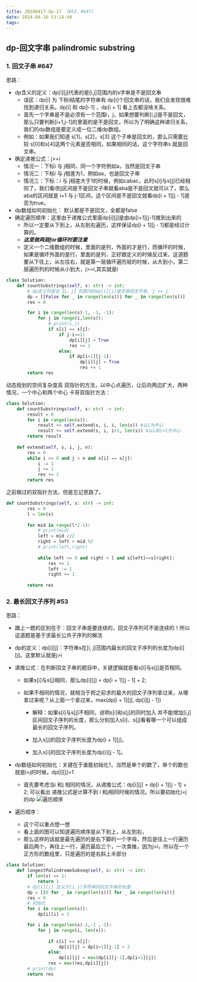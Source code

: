 ```yaml
---
title: 20240417-dp-17 （#53，#647）
date: 2024-04-16 13:14:40
tags:
---
```



## dp-回文字串 palindromic substring

### 1. 回文子串 #647

思路：
- dp含义的定义：dp[i][j]代表的是[i,j]范围内的s字串是不是回文串
    - 误区：dp[i] 为 下标i结尾的字符串有 dp[i]个回文串的话，我们会发现很难找到递归关系。dp[i] 和 dp[i-1] ，dp[i + 1] 看上去都没啥关系。
    - 首先一个字串是不是必须有一个范围i，j，如果想要判断[i,j]是不是回文，那么只要判断[i+1,j-1]的里面的是不是回文，所以为了明确这种递归关系，我们的dp数组是要定义成一位二维dp数组。
    - 例如：如果我们知道 s[1]，s[2]，s[3] 这个子串是回文的，那么只需要比较 s[0]和s[4]这两个元素是否相同，如果相同的话，这个字符串s 就是回文串。
- 确定递推公式：j>=i
    - 情况一：下标i 与 j相同，同一个字符例如a，当然是回文子串
    - 情况二：下标i 与 j相差为1，例如aa，也是回文子串
    - 情况三：下标：i 与 j相差大于1的时候，例如cabac，此时s[i]与s[j]已经相同了，我们看i到j区间是不是回文子串就看aba是不是回文就可以了，那么aba的区间就是 i+1 与 j-1区间，这个区间是不是回文就看dp[i + 1][j - 1]是否为true。
- dp数组如何初始化： 默认都是不是回文，全都是false
- 确定遍历顺序：这里由于递推公式里面dp[i][j]是由dp[i+1][j-1]推到出来的
    - 所以一定要从下到上，从左到右遍历，这样保证dp[i + 1][j - 1]都是经过计算的。
    - ***这里做两层for循环时要注意***
    - 定义一个二维数组的时候，里面的是列，外面的才是行，而循环的时候，如果是循环外面的是行，里面的是列，正好跟定义的时候反过来，这道题要从下往上，从左往右，就是第一层循环遍历层的时候，从大到小，第二层遍历列的时候从小到大，j>=i,其实就是i

```python
class Solution:
    def countSubstrings(self, s: str) -> int:
        # dp定义的是在【i，j】范围内的dp[i][j]是否是回文字串, j >= i
        dp = [[False for _ in range(len(s))] for _ in range(len(s))]
        res = 0

        for i in range(len(s)-1, -1, -1):
            for j in range(i,len(s)):
                # print(i,j)
                if s[i] == s[j]:
                    if j-i<=1:
                        dp[i][j] = True
                        res += 1
                    else:
                        if dp[i+1][j-1]:
                            dp[i][j] = True
                            res += 1
        return res
```
动态规划的空间复杂度高
双指针的方法，以中心点遍历，让后向两边扩大，两种情况，一个中心和两个中心
卡哥双指针方法：
```python
class Solution:
    def countSubstrings(self, s: str) -> int:
        result = 0
        for i in range(len(s)):
            result += self.extend(s, i, i, len(s)) #以i为中心
            result += self.extend(s, i, i+1, len(s)) #以i和i+1为中心
        return result
    
    def extend(self, s, i, j, n):
        res = 0
        while i >= 0 and j < n and s[i] == s[j]:
            i -= 1
            j += 1
            res += 1
        return res
```

之前做过的双指针方法，但是忘记思路了。
```python
def countSubstrings(self, s: str) -> int:
        res = 0
        l = len(s)
        
        for mid in range(l*2-1):
            # print(mid)
            left = mid //2
            right = left + mid %2
            # print(left,right)
            
            while left >= 0 and right < l and s[left]==s[right]:
                res += 1
                left -= 1
                right += 1
        
        return res
```

### 2. 最长回文子序列 #53

思路：
- 跟上一题的区别在于：回文子串是要连续的，回文子序列可不是连续的！所以这道题是基于求最长公共子序列的解法
- dp的定义：dp[i][j]：字符串s在[i, j]范围内最长的回文子序列的长度为dp[i][j]。这里默认就是j>i
- 递推公式：在判断回文子串的题目中，关键逻辑就是看s[i]与s[j]是否相同。

    - 如果s[i]与s[j]相同，那么dp[i][j] = dp[i + 1][j - 1] + 2;
    - 如果不相同的情况，就相当于把之前求的最大的回文子序列拿过来，从哪拿过来呢？从上面一个拿过来，max(dp[i + 1][j], dp[i][j - 1])

        - 解释：如果s[i]与s[j]不相同，说明s[i]和s[j]的同时加入 并不能增加[i,j]区间回文子序列的长度，那么分别加入s[i]、s[j]看看哪一个可以组成最长的回文子序列。

        - 加入s[j]的回文子序列长度为dp[i + 1][j]。

        - 加入s[i]的回文子序列长度为dp[i][j - 1]。

- dp数组如何初始化：关键在于谁能初始化1，当然是单个的数了，单个的数也就是i=j的时候，dp[i][j]=1
    - 首先要考虑当i 和j 相同的情况，从递推公式：dp[i][j] = dp[i + 1][j - 1] + 2; 可以看出 递推公式是计算不到 i 和j相同时候的情况。所以要初始化i=j的dp
![遍历顺序](https://code-thinking-1253855093.file.myqcloud.com/pics/20230102172155.png)
- 遍历顺序：
    - 这个可以重点想一想
    - 看上面的图可以知道遍历顺序是从下到上，从左到右，
    - 那么这样的话就是最先遍历的是右下脚的一个字母，然后是往上一行遍历最后两个，再往上一行，遍历最后三个，一次类推，因为j>i，所以在一个正方形的数组里，只是遍历的是右斜上半部分


```python
class Solution:
    def longestPalindromeSubseq(self, s: str) -> int:
        if len(s) == 1:
            return 1
        # dp[i][j] 定义为[i,j]字符串的回文字串的长度
        dp = [[0 for _ in range(len(s))] for _ in range(len(s))]
        res = 0
        # 初始化
        for i in range(len(s)):
            dp[i][i] = 1

        for i in range(len(s)-2,-1 ,-1):
            for j in range(i, len(s)):
                
                if s[i] == s[j]:
                    dp[i][j] = dp[i+1][j-1] + 2
                else:
                    dp[i][j] = max(dp[i][j-1],dp[i+1][j])
                res = max(res,dp[i][j])
        # print(dp)
        return res


```